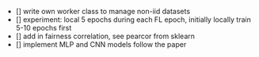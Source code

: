 - [] write own worker class to manage non-iid datasets
- [] experiment: local 5 epochs during each FL epoch, initially locally train 5-10 epochs first
- [] add in fairness correlation, see pearcor from sklearn
- [] implement MLP and CNN models follow the paper